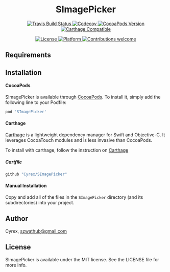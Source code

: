 <h1 align="center">SImagePicker</h1>

<p align="center">
    <a href="https://travis-ci.com/Cyrex/SImagePicker">
        <img src="https://travis-ci.com/Cyrex/SImagePicker.svg?branch=master" alt="Travis Build Status">
    </a>
    <a href="https://codecov.io/github/Cyrex/SImagePicker">
        <img src="https://codecov.io/gh/Cyrex/SImagePicker/branch/master/graph/badge.svg" alt="Codecov">
    </a>
    <a href="http://cocoapods.org/pods/SImagePicker">
        <img src="https://img.shields.io/cocoapods/v/SImagePicker.svg?style=flat" alt="CocoaPods Version">
    </a>
    <a href="https://github.com/Cyrex/SImagePicker">
        <img src="https://img.shields.io/badge/Carthage-compatible-4BC51D.svg?style=flat" alt="Carthage Compatible">
    </a>
</p>


<p align="center">
    <a href="http://cocoapods.org/pods/SImagePicker">
        <img src="https://img.shields.io/cocoapods/l/SImagePicker.svg?style=flat" alt="License">
    </a>
    <a href="http://cocoapods.org/pods/SImagePicker">
        <img src="https://img.shields.io/cocoapods/p/SImagePicker.svg?style=flat" alt="Platform">
    </a>
    <a href="https://github.com/Cyrex/SImagePicker/pulls">
        <img src="https://img.shields.io/badge/contributions-welcome-brightgreen.svg?style=flat" alt="Contributions welcome">
    </a>
</p>


## Requirements

## Installation
#### CocoaPods
SImagePicker is available through [CocoaPods](http://cocoapods.org). To install it, simply add the following line to your Podfile:

```ruby
pod 'SImagePicker'
```

#### Carthage
[Carthage](https://github.com/Carthage/Carthage) is a lightweight dependency manager for Swift and Objective-C. It leverages CocoaTouch modules and is less invasive than CocoaPods.

To install with carthage, follow the instruction on [Carthage](https://github.com/Carthage/Carthage)

##### Cartfile
```ruby
github "Cyrex/SImagePicker"
```

#### Manual Installation
Copy and add all of the files in the `SImagePicker` directory (and its subdirectories) into your project.

## Author

Cyrex, szwathub@gmail.com

## License

SImagePicker is available under the MIT license. See the LICENSE file for more info.
